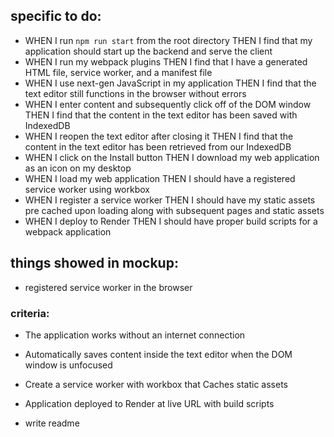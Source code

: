 ## specific to do:
- WHEN I run `npm run start` from the root directory THEN I find that my application should start up the backend and serve the client
- WHEN I run my webpack plugins THEN I find that I have a generated HTML file, service worker, and a manifest file
- WHEN I use next-gen JavaScript in my application THEN I find that the text editor still functions in the browser without errors
- WHEN I enter content and subsequently click off of the DOM window THEN I find that the content in the text editor has been saved with IndexedDB
- WHEN I reopen the text editor after closing it THEN I find that the content in the text editor has been retrieved from our IndexedDB
- WHEN I click on the Install button THEN I download my web application as an icon on my desktop
- WHEN I load my web application THEN I should have a registered service worker using workbox
- WHEN I register a service worker THEN I should have my static assets pre cached upon loading along with subsequent pages and static assets
- WHEN I deploy to Render THEN I should have proper build scripts for a webpack application

## things showed in mockup:
- registered service worker in the browser

### criteria:
* The application works without an internet connection

* Automatically saves content inside the text editor when the DOM window is unfocused

* Create a service worker with workbox that Caches static assets

* Application deployed to Render at live URL with build scripts

* write readme